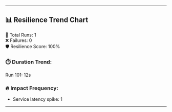 ﻿---

## 📊 Resilience Trend Chart  
🧪 Total Runs: 1  
❌ Failures: 0  
🛡️ Resilience Score: 100%

### ⏱️ Duration Trend:
Run 101: 12s
### 🔥 Impact Frequency:
- Service latency spike: 1

---

